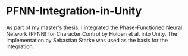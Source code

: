 # PFNN-Integration-in-Unity
As part of my master's thesis, I integrated the Phase-Functioned Neural Network (PFNN) for Character Control by Holden et al. into Unity. The implementation by Sebastian Starke was used as the basis for the integration.
